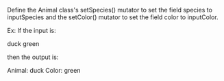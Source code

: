 Define the Animal class's setSpecies() mutator to set the field species to inputSpecies and the setColor() mutator to set the field color to inputColor.

Ex: If the input is:

duck
green

then the output is:

Animal: duck
Color: green
